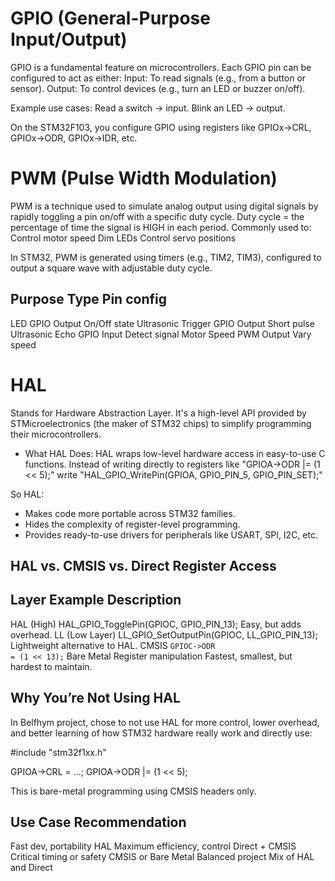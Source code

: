 # GPIO (General-Purpose Input/Output)

GPIO is a fundamental feature on microcontrollers. Each GPIO pin can be configured to act as either:
    Input: To read signals (e.g., from a button or sensor).
    Output: To control devices (e.g., turn an LED or buzzer on/off).

Example use cases:
    Read a switch → input.
    Blink an LED → output.

On the STM32F103, you configure GPIO using registers like GPIOx->CRL, GPIOx->ODR, GPIOx->IDR, etc.

# PWM (Pulse Width Modulation)

PWM is a technique used to simulate analog output using digital signals by rapidly toggling a pin on/off with a specific duty cycle.
    Duty cycle = the percentage of time the signal is HIGH in each period.
    Commonly used to:
        Control motor speed
        Dim LEDs
        Control servo positions

In STM32, PWM is generated using timers (e.g., TIM2, TIM3), configured to output a square wave with adjustable duty cycle.

Purpose	            Type	Pin       config
-----------------------------------------------
LED	                GPIO   Output	On/Off state
Ultrasonic Trigger	GPIO   Output	Short pulse
Ultrasonic Echo	    GPIO   Input	Detect signal
Motor Speed	        PWM   Output	Vary speed

# HAL 
Stands for Hardware Abstraction Layer. It's a high-level API provided 
by STMicroelectronics (the maker of STM32 chips) to simplify programming their microcontrollers.

- What HAL Does:
	HAL wraps low-level hardware access in easy-to-use C functions. 
	Instead of writing directly to registers like 
	"GPIOA->ODR |= (1 << 5);" write  "HAL_GPIO_WritePin(GPIOA, GPIO_PIN_5, GPIO_PIN_SET);"

So HAL:
- Makes code more portable across STM32 families.
- Hides the complexity of register-level programming.
- Provides ready-to-use drivers for peripherals like USART, SPI, I2C, etc.

## HAL vs. CMSIS vs. Direct Register Access

Layer	        Example	                                        Description
------------------------------------------------------------------------------------------------
HAL (High)	    HAL_GPIO_TogglePin(GPIOC, GPIO_PIN_13);	        Easy, but adds overhead.
LL (Low Layer)	LL_GPIO_SetOutputPin(GPIOC, LL_GPIO_PIN_13);	Lightweight alternative to HAL.
CMSIS	        `GPIOC->ODR	                                    = (1 << 13);`
Bare Metal	    Register manipulation	                        Fastest, smallest, but hardest to maintain.


## Why You’re Not Using HAL
In Belfhym project, chose to not use HAL for more control, 
lower overhead, and better learning of how STM32 hardware really work and directly use:

#include "stm32f1xx.h"

GPIOA->CRL = ...;
GPIOA->ODR |= (1 << 5);

This is bare-metal programming using CMSIS headers only.

Use Case	                     Recommendation
-----------------------------------------------------
Fast dev, portability	         HAL
Maximum efficiency, control	     Direct + CMSIS
Critical timing or safety	     CMSIS or Bare Metal
Balanced project	             Mix of HAL and Direct

